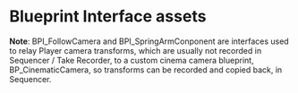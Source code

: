 # Blueprint Interface assets

**Note**: BPI_FollowCamera and BPI_SpringArmConponent are interfaces used to relay Player camera transforms, which are usually not recorded in Sequencer / Take Recorder, to a custom cinema camera blueprint, BP_CinematicCamera, so transforms can be recorded and copied back, in Sequencer.
